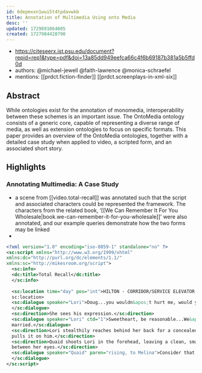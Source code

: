 ```yaml
---
id: 6depmxxn1wui5t4tpdavwkb
title: Annotation of Multimedia Using onto Media
desc: ''
updated: 1729891064005
created: 1727984428790
---
```


- https://citeseerx.ist.psu.edu/document?repid=rep1&type=pdf&doi=13a85dd949eefca66c4f6b69187b381a5b5ffd0d
- authors: @michael-jewell @faith-lawrence @monica-schraefel
- mentions: [[prdct.fiction-finder]] [[prdct.screenplays-in-xml-six]]

## Abstract

While ontologies exist for the annotation of monomedia, interoperability between these schemes is an important issue. The OntoMedia ontology consists of a generic core, capable of representing a diverse range of media, as well as extension ontologies to focus on specific formats. This paper provides an overview of the OntoMedia ontologies, together with a detailed case study when applied to video, a scripted form, and an associated short story.

## Highlights

### Annotating Multimedia: A Case Study

-  a scene from [[video.total-recall]] was annotated such that the script and associated characters could be represented the framework. The characters from the related book, ‘[[We Can Remember It For You Wholesale|book.we-can-remember-it-for-you-wholesale]]’ were also annotated, and our example queries demonstrate how the two forms may be linked
-  

```xml
<?xml version="1.0" encoding="iso-8859-1" standalone="no" ?>
<sc:script xmlns="http://www.w3.org/1999/xhtml"
xmlns:dc="http://purl.org/dc/elements/1.1/"
xmlns:sc="http://mikesroom.org/script">
  <sc:info>
  <dc:title>Total Recall</dc:title>
  </sc:info>
  
  <sc:location time="day" pos="int">HILTON - CORRIDOR/SERVICE ELEVATOR - 6TH FL.</
  sc:location>
  <sc:dialogue speaker="Lori">Doug...you wouldn&apos;t hurt me, would you, honey?
  </sc:dialogue>
  <sc:direction>She sees his expression.</sc:direction>
  <sc:dialogue speaker="Lori" ctd="1">Sweetheart, be reasonable...We&apos;re
  married.</sc:dialogue>
  <sc:direction>Lori stealthily reaches behind her back for a concealed gun and
  pulls it on him.</sc:direction>
  <sc:direction>Quaid shoots Lori in the forehead, leaving a clean, small hole
  between her eyes.</sc:direction>
  <sc:dialogue speaker="Quaid" paren="rising, to Melina">Consider that a divorce.
  </sc:dialogue>
</sc:script>
```